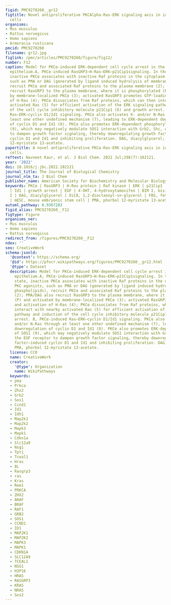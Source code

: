 ```yaml
---
figid: PMC9270260__gr12
figtitle: Novel antiproliferative PKCAlpha-Ras-ERK signaling axis in intestinal epithelial
  cells
organisms:
- Mus musculus
- Rattus norvegicus
- Homo sapiens
- Armoracia rusticana
pmcid: PMC9270260
filename: gr12.jpg
figlink: /pmc/articles/PMC9270260/figure/fig12/
number: F12
caption: Model for PKCα-induced ERK-dependent cell cycle arrest in the intestinal
  epithelium.A, PKCα-induced RasGRP3–H-Ras–ERK–p21Cip1signaling. In the resting state,
  inactive PKCα associates with inactive Raf proteins in the cytoplasm (1); PKC agonists,
  such as PMA or DAG (generated by ligand induced hydrolysis of membrane phospholipids),
  recruit PKCα and associated Raf proteins to the plasma membrane (2); PMA/DAG also
  recruit RasGRP3 to the plasma membrane, where it is phosphorylated (P) and activated
  by membrane-localized PKCα (3); activated RasGRP3 promotes GTP-loading and activation
  of H-Ras (4); PKCα dissociates from Raf proteins, which can then interact with nearby
  activated Ras (5) for efficient activation of the ERK signaling pathway and induction
  of the cell cycle inhibitory molecule p21Cip1 (6) and growth arrest. B, PKCα-induced
  Ras–ERK–cyclin D1/Id1 signaling. PKCα also activates K- and/or N-Ras through at
  least one other undefined mechanism (7), leading to ERK-dependent downregulation
  of cyclin D1 and Id1 (8). PKCα also promotes ERK-dependent phosphorylation of SOS1
  (9), which may negatively modulate SOS1 interaction with Grb2, Shc, or the EGF receptor
  to dampen growth factor signaling, thereby downregulating growth factor–induced
  cyclin D1 and Id1 and inhibiting proliferation. DAG, diacylglycerol; PMA, phorbol
  12-myristate 13-acetate.
papertitle: A novel antiproliferative PKCα-Ras-ERK signaling axis in intestinal epithelial
  cells.
reftext: Navneet Kaur, et al. J Biol Chem. 2022 Jul;298(7):102121.
year: '2022'
doi: 10.1016/j.jbc.2022.102121
journal_title: The Journal of Biological Chemistry
journal_nlm_ta: J Biol Chem
publisher_name: American Society for Biochemistry and Molecular Biology
keywords: PKCα | RasGRP3 | H-Ras protein | Raf kinase | ERK | p21Cip1 | cyclin D1
  | Id1 | growth arrest | EGF | 4-OHT, 4-hydroxytamoxifen | BIM I, bisindolylmaleimide
  I | DAG, diacylglycerol | DiC8, 1,2-dioctanoyl-sn-glycerol | FBS, fetal bovine serum
  | mESC, mouse embryonic stem cell | PMA, phorbol 12-myristate 13-acetate
automl_pathway: 0.9367283
figid_alias: PMC9270260__F12
figtype: Figure
organisms_ner:
- Mus musculus
- Homo sapiens
- Rattus norvegicus
redirect_from: /figures/PMC9270260__F12
ndex: ''
seo: CreativeWork
schema-jsonld:
  '@context': https://schema.org/
  '@id': https://pfocr.wikipathways.org/figures/PMC9270260__gr12.html
  '@type': Dataset
  description: Model for PKCα-induced ERK-dependent cell cycle arrest in the intestinal
    epithelium.A, PKCα-induced RasGRP3–H-Ras–ERK–p21Cip1signaling. In the resting
    state, inactive PKCα associates with inactive Raf proteins in the cytoplasm (1);
    PKC agonists, such as PMA or DAG (generated by ligand induced hydrolysis of membrane
    phospholipids), recruit PKCα and associated Raf proteins to the plasma membrane
    (2); PMA/DAG also recruit RasGRP3 to the plasma membrane, where it is phosphorylated
    (P) and activated by membrane-localized PKCα (3); activated RasGRP3 promotes GTP-loading
    and activation of H-Ras (4); PKCα dissociates from Raf proteins, which can then
    interact with nearby activated Ras (5) for efficient activation of the ERK signaling
    pathway and induction of the cell cycle inhibitory molecule p21Cip1 (6) and growth
    arrest. B, PKCα-induced Ras–ERK–cyclin D1/Id1 signaling. PKCα also activates K-
    and/or N-Ras through at least one other undefined mechanism (7), leading to ERK-dependent
    downregulation of cyclin D1 and Id1 (8). PKCα also promotes ERK-dependent phosphorylation
    of SOS1 (9), which may negatively modulate SOS1 interaction with Grb2, Shc, or
    the EGF receptor to dampen growth factor signaling, thereby downregulating growth
    factor–induced cyclin D1 and Id1 and inhibiting proliferation. DAG, diacylglycerol;
    PMA, phorbol 12-myristate 13-acetate.
  license: CC0
  name: CreativeWork
  creator:
    '@type': Organization
    name: WikiPathways
  keywords:
  - pma
  - Prkca
  - Zhx2
  - Grb2
  - Sos1
  - Ccnd1
  - Id1
  - Idh1
  - Map2k1
  - Map2k2
  - Mapk3
  - Mapk1
  - Cdkn1a
  - Slc12a9
  - Nsg1
  - Tpt1
  - Tceal1
  - Hras
  - 8L
  - Rasgrp3
  - ras
  - Kras
  - Rem1
  - PRKCA
  - ZHX2
  - ARAF
  - BRAF
  - RAF1
  - GRB2
  - SOS1
  - CCND1
  - ID1
  - MAP2K1
  - MAP2K2
  - MAPK3
  - MAPK1
  - CDKN1A
  - SLC12A9
  - TCEAL1
  - NSG1
  - H3P16
  - HRAS
  - RASGRP3
  - KRAS
  - NRAS
  - Sos2
---
```

